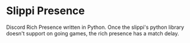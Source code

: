 # Slippi Presence

Discord Rich Presence written in Python. Once the slippi's python library doesn't support on going games, the rich presence has a match delay.